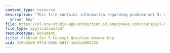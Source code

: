 ```yaml
---
content_type: resource
description: 'This file contains information regarding problem set 5: concept question
  answer key'
file: https://ol-ocw-studio-app-production.s3.amazonaws.com/courses/2-003sc-engineering-dynamics-fall-2011/310bd3a097fd02db6d171de1cd805223_MIT2_003SCF11_pset5CoSol.pdf
file_type: application/pdf
resourcetype: Document
title: Problem Set 5 Concept Question Answer Key
uid: 310bd3a0-97fd-02db-6d17-1de1cd805223
---
```

